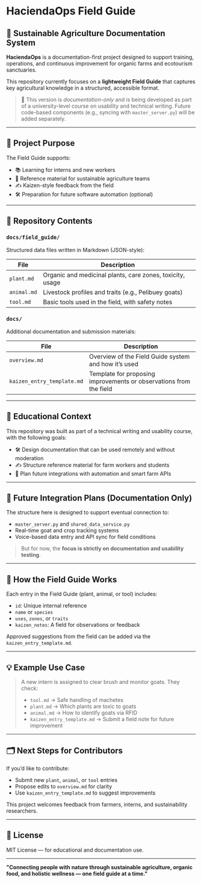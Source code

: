 # HaciendaOps Field Guide

## 📘 Sustainable Agriculture Documentation System

**HaciendaOps** is a documentation-first project designed to support training, operations, and continuous improvement for organic farms and ecotourism sanctuaries.  

This repository currently focuses on a **lightweight Field Guide** that captures key agricultural knowledge in a structured, accessible format.

> 🔎 This version is *documentation-only* and is being developed as part of a university-level course on usability and technical writing. Future code-based components (e.g., syncing with `master_server.py`) will be added separately.

---

## 🌿 Project Purpose

The Field Guide supports:
- 📚 Learning for interns and new workers
- 🧠 Reference material for sustainable agriculture teams
- ✍️ Kaizen-style feedback from the field
- 🛠️ Preparation for future software automation (optional)

---

## 📁 Repository Contents

### `docs/field_guide/`
Structured data files written in Markdown (JSON-style):

| File              | Description                                                 |
|-------------------|-------------------------------------------------------------|
| `plant.md`        | Organic and medicinal plants, care zones, toxicity, usage   |
| `animal.md`       | Livestock profiles and traits (e.g., Pelibuey goats)        |
| `tool.md`         | Basic tools used in the field, with safety notes            |

### `docs/`
Additional documentation and submission materials:

| File                        | Description                                                   |
|-----------------------------|---------------------------------------------------------------|
| `overview.md`               | Overview of the Field Guide system and how it’s used          |
| `kaizen_entry_template.md`  | Template for proposing improvements or observations from the field |

---

## 🧪 Educational Context

This repository was built as part of a technical writing and usability course, with the following goals:

- 🛠️ Design documentation that can be used remotely and without moderation
- ✍️ Structure reference material for farm workers and students
- 🧭 Plan future integrations with automation and smart farm APIs

---

## 🧭 Future Integration Plans (Documentation Only)

The structure here is designed to support eventual connection to:
- `master_server.py` and `shared_data_service.py`
- Real-time goat and crop tracking systems
- Voice-based data entry and API sync for field conditions

> But for now, the **focus is strictly on documentation and usability testing**.

---

## 🧠 How the Field Guide Works

Each entry in the Field Guide (plant, animal, or tool) includes:

- `id`: Unique internal reference
- `name` or `species`
- `uses`, `zones`, or `traits`
- `kaizen_notes`: A field for observations or feedback

Approved suggestions from the field can be added via the `kaizen_entry_template.md`.

---

## 💡 Example Use Case

> A new intern is assigned to clear brush and monitor goats. They check:
>
> - `tool.md` → Safe handling of machetes  
> - `plant.md` → Which plants are toxic to goats  
> - `animal.md` → How to identify goats via RFID  
> - `kaizen_entry_template.md` → Submit a field note for future improvement

---

## 🗂️ Next Steps for Contributors

If you’d like to contribute:
- Submit new `plant`, `animal`, or `tool` entries
- Propose edits to `overview.md` for clarity
- Use `kaizen_entry_template.md` to suggest improvements

This project welcomes feedback from farmers, interns, and sustainability researchers.

---

## 📄 License

MIT License — for educational and documentation use.

---

**"Connecting people with nature through sustainable agriculture, organic food, and holistic wellness — one field guide at a time."**
